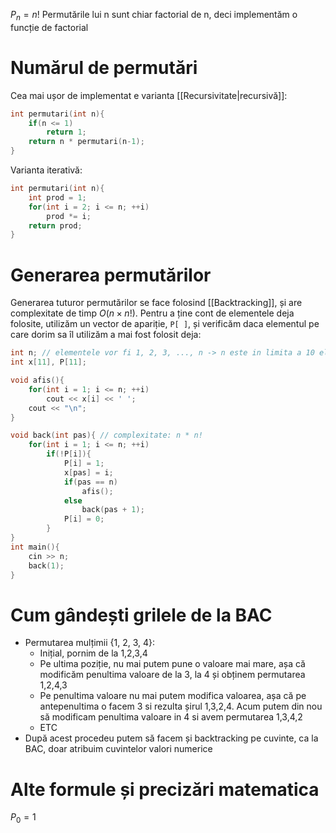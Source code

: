$P_n=n!$
Permutările lui n sunt chiar factorial de n, deci implementăm o funcție de factorial
# Numărul de permutări
Cea mai ușor de implementat e varianta [[Recursivitate|recursivă]]:
```cpp
int permutari(int n){
	if(n <= 1)
		return 1;
	return n * permutari(n-1);
}
```

Varianta iterativă:
```cpp
int permutari(int n){
    int prod = 1;
    for(int i = 2; i <= n; ++i)
        prod *= i;
    return prod;
}
```
# Generarea permutărilor
Generarea tuturor permutărilor se face folosind [[Backtracking]], și are complexitate de timp $O(n\times n!)$. Pentru a ține cont de elementele deja folosite, utilizăm un vector de apariție, `P[ ]`, și verificăm daca elementul pe care dorim sa îl utilizăm a mai fost folosit deja:
```cpp
int n; // elementele vor fi 1, 2, 3, ..., n -> n este in limita a 10 elemente
int x[11], P[11];

void afis(){
    for(int i = 1; i <= n; ++i)
        cout << x[i] << ' ';
    cout << "\n";
}

void back(int pas){ // complexitate: n * n!
    for(int i = 1; i <= n; ++i)
        if(!P[i]){
            P[i] = 1;
            x[pas] = i;
            if(pas == n)
                afis();
            else 
	            back(pas + 1);
            P[i] = 0;
        }
}
int main(){
	cin >> n;
	back(1);
}
```
# Cum gândești grilele de la BAC
- Permutarea mulțimii {1, 2, 3, 4}:
	- Inițial, pornim de la 1,2,3,4
	- Pe ultima poziție, nu mai putem pune o valoare mai mare, așa că modificăm penultima valoare de la 3, la 4 și obținem permutarea 1,2,4,3
	- Pe penultima valoare nu mai putem modifica valoarea, așa că pe antepenultima o facem 3 si rezulta șirul 1,3,2,4. Acum putem din nou să modificam penultima valoare in 4 si avem permutarea 1,3,4,2
	- ETC
- După acest procedeu putem să facem și backtracking pe cuvinte, ca la BAC, doar atribuim cuvintelor valori numerice
# Alte formule și precizări matematica

$P_0=1$